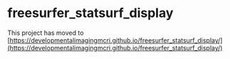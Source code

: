 # freesurfer_statsurf_display

This project has moved to [https://developmentalimagingmcri.github.io/freesurfer_statsurf_display/](https://developmentalimagingmcri.github.io/freesurfer_statsurf_display/)
